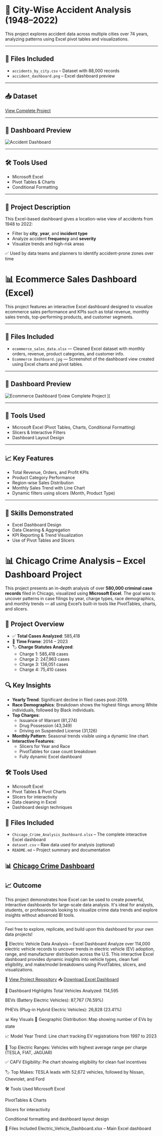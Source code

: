 # 🚨 City-Wise Accident Analysis (1948–2022)

This project explores accident data across multiple cities over 74 years, analyzing patterns using Excel pivot tables and visualizations.

---

## 📂 Files Included
- `accidents_by_city.csv` – Dataset with 88,000 records
- `accident_dashboard.png` – Excel dashboard preview

---

## 📥 Dataset
[View Complete Project](https://github.com/lalithasaipasala/city-accident-analysis-excel/blob/main/Ecommerce%20Dashboard.xlsx)

---

## 📸 Dashboard Preview

![Accident Dashboard](https://github.com/lalithasaipasala/city-accident-analysis-excel/blob/main/Ecommerce%20Dashboard.jpg)

---

## 🛠 Tools Used
- Microsoft Excel
- Pivot Tables & Charts
- Conditional Formatting

---

## 📄 Project Description
This Excel-based dashboard gives a location-wise view of accidents from 1948 to 2022:
- Filter by **city**, **year**, and **incident type**
- Analyze accident **frequency** and **severity**
- Visualize trends and high-risk areas

✅ Used by data teams and planners to identify accident-prone zones over time



# 📊 Ecommerce Sales Dashboard (Excel)

This project features an interactive Excel dashboard designed to visualize ecommerce sales performance and KPIs such as total revenue, monthly sales trends, top-performing products, and customer segments.

---

## 📂 Files Included

- `ecommerce_sales_data.xlsx` — Cleaned Excel dataset with monthly orders, revenue, product categories, and customer info.
- `Ecommerce Dashboard.jpg` — Screenshot of the dashboard view created using Excel charts and pivot tables.

---

## 📸 Dashboard Preview

![Ecommerce Dashboard](https://github.com/lalithasaipasala/city-accident-analysis-excel/blob/main/Ecommerce%20Dashboard.jpg)
![view Complete Project ](

---

## 🧰 Tools Used

- Microsoft Excel (Pivot Tables, Charts, Conditional Formatting)
- Slicers & Interactive Filters
- Dashboard Layout Design

---

## 📈 Key Features

- Total Revenue, Orders, and Profit KPIs
- Product Category Performance
- Region-wise Sales Distribution
- Monthly Sales Trend with Line Chart
- Dynamic filters using slicers (Month, Product Type)

---

## 📌 Skills Demonstrated

- Excel Dashboard Design
- Data Cleaning & Aggregation
- KPI Reporting & Trend Visualization
- Use of Pivot Tables and Slicers


# 📊 Chicago Crime Analysis – Excel Dashboard Project

This project presents an in-depth analysis of over **580,000 criminal case records** filed in Chicago, visualized using **Microsoft Excel**. The goal was to uncover patterns in case filings by year, charge types, race demographics, and monthly trends — all using Excel’s built-in tools like PivotTables, charts, and slicers.

## 📌 Project Overview

- ✅ **Total Cases Analyzed**: 585,418
- 📅 **Time Frame**: 2014 – 2023
- 🏷️ **Charge Statutes Analyzed**:
  - Charge 1: 585,418 cases
  - Charge 2: 247,963 cases
  - Charge 3: 136,051 cases
  - Charge 4: 75,410 cases

## 🔍 Key Insights

- **Yearly Trend**: Significant decline in filed cases post-2019.
- **Race Demographics**: Breakdown shows the highest filings among White individuals, followed by Black individuals.
- **Top Charges**: 
  - Issuance of Warrant (81,274)
  - Drug Possession (43,349)
  - Driving on Suspended License (31,126)
- **Monthly Pattern**: Seasonal trends visible using a dynamic line chart.
- **Interactive Features**:
  - Slicers for Year and Race
  - PivotTables for case count breakdown
  - Fully dynamic Excel dashboard

## 🛠 Tools Used

- Microsoft Excel
- Pivot Tables & Pivot Charts
- Slicers for interactivity
- Data cleaning in Excel
- Dashboard design techniques

## 📁 Files Included

- `Chicago_Crime_Analysis_Dashboard.xlsx` – The complete interactive Excel dashboard
- `dataset.csv` – Raw data used for analysis (optional)
- `README.md` – Project summary and documentation

## 📊 [Chicago Crime Dashboard](https://github.com/lalithasaipasala/city-accident-analysis-excel/blob/main/Chicago%20Crime%20%20Analysis.jpg)


## 📈 Outcome

This project demonstrates how Excel can be used to create powerful, interactive dashboards for large-scale data analysis. It's ideal for analysts, students, or professionals looking to visualize crime data trends and explore insights without advanced BI tools.

---

Feel free to explore, replicate, and build upon this dashboard for your own data projects!

🚗 Electric Vehicle Data Analysis – Excel Dashboard
Analyze over 114,000 electric vehicle records to uncover trends in electric vehicle (EV) adoption, range, and manufacturer distribution across the U.S. This interactive Excel dashboard provides dynamic insights into vehicle types, clean fuel eligibility, and make/model breakdowns using PivotTables, slicers, and visualizations.

🔗 [View Project Repository](https://github.com/lalithasaipasala/city-accident-analysis-excel/blob/main/Electric%20Vehicle%20Dashboard.jpg)
📥 [Download Excel Dashboard](https://github.com/lalithasaipasala/city-accident-analysis-excel/commit/db606dc8fea9ac6fe7c08bab4a1743a0753ec8ae)

🧾 Dashboard Highlights
Total Vehicles Analyzed: 114,595

BEVs (Battery Electric Vehicles): 87,767 (76.59%)

PHEVs (Plug-in Hybrid Electric Vehicles): 26,828 (23.41%)

📊 Key Visuals
📍 Geographic Distribution: Map showing number of EVs by state

📈 Model Year Trend: Line chart tracking EV registrations from 1997 to 2023

🔋 Top Electric Ranges: Vehicles with highest average range per charge (TESLA, FIAT, JAGUAR)

✅ CAFV Eligibility: Pie chart showing eligibility for clean fuel incentives

🏷️ Top Makes: TESLA leads with 52,672 vehicles, followed by Nissan, Chevrolet, and Ford

🛠️ Tools Used
Microsoft Excel

PivotTables & Charts

Slicers for interactivity

Conditional formatting and dashboard layout design

📁 Files Included
Electric_Vehicle_Dashboard.xlsx – Main Excel dashboard








